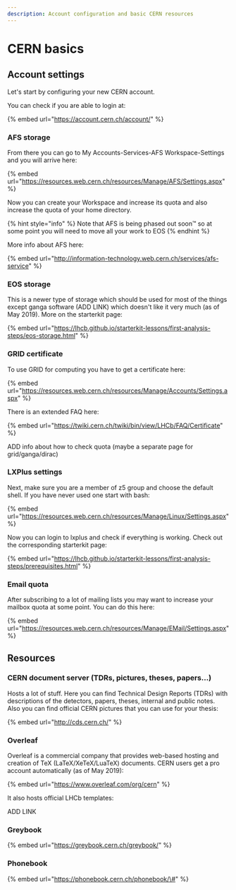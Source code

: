 ```yaml
---
description: Account configuration and basic CERN resources
---
```


# CERN basics

## Account settings

Let's start by configuring your new CERN account.

You can check if you are able to login at:

{% embed url="https://account.cern.ch/account/" %}

### AFS storage

From there you can go to My Accounts-Services-AFS Workspace-Settings and you will arrive here:

{% embed url="https://resources.web.cern.ch/resources/Manage/AFS/Settings.aspx" %}

Now you can create your Workspace and increase its quota and also increase the quota of your home directory.

{% hint style="info" %}
 Note that AFS is being phased out soon™ so at some point you will need to move all your work to EOS
{% endhint %}

More info about AFS here:

{% embed url="http://information-technology.web.cern.ch/services/afs-service" %}

### EOS storage

This is a newer type of storage which should be used for most of the things except ganga software \(ADD LINK\) which doesn't like it very much \(as of May 2019\). More on the starterkit page:

{% embed url="https://lhcb.github.io/starterkit-lessons/first-analysis-steps/eos-storage.html" %}

### GRID certificate

To use GRID for computing you have to get a certificate here:

{% embed url="https://resources.web.cern.ch/resources/Manage/Accounts/Settings.aspx" %}

There is an extended FAQ here:

{% embed url="https://twiki.cern.ch/twiki/bin/view/LHCb/FAQ/Certificate" %}

ADD info about how to check quota \(maybe a separate page for grid/ganga/dirac\)

### LXPlus settings

Next, make sure you are a member of z5 group and choose the default shell. If you have never used one start with bash:

{% embed url="https://resources.web.cern.ch/resources/Manage/Linux/Settings.aspx" %}

Now you can login to lxplus and check if everything is working. Check out the corresponding starterkit page:

{% embed url="https://lhcb.github.io/starterkit-lessons/first-analysis-steps/prerequisites.html" %}



### Email quota

After subscribing to a lot of mailing lists you may want to increase your mailbox quota at some point. You can do this here:

{% embed url="https://resources.web.cern.ch/resources/Manage/EMail/Settings.aspx" %}

## Resources

### CERN document server \(TDRs, pictures, theses, papers...\)

Hosts a lot of stuff. Here you can find Technical Design Reports \(TDRs\) with descriptions of the detectors, papers, theses, internal and public notes. Also you can find official CERN pictures that you can use for your thesis:

{% embed url="http://cds.cern.ch/" %}

### Overleaf

Overleaf is a commercial company that provides web-based hosting and creation of TeX \(LaTeX/XeTeX/LuaTeX\) documents. CERN users get a pro account automatically \(as of May 2019\):

{% embed url="https://www.overleaf.com/org/cern" %}

It also hosts official LHCb templates:

ADD LINK

### Greybook

{% embed url="https://greybook.cern.ch/greybook/" %}

### Phonebook

{% embed url="https://phonebook.cern.ch/phonebook/\#" %}











